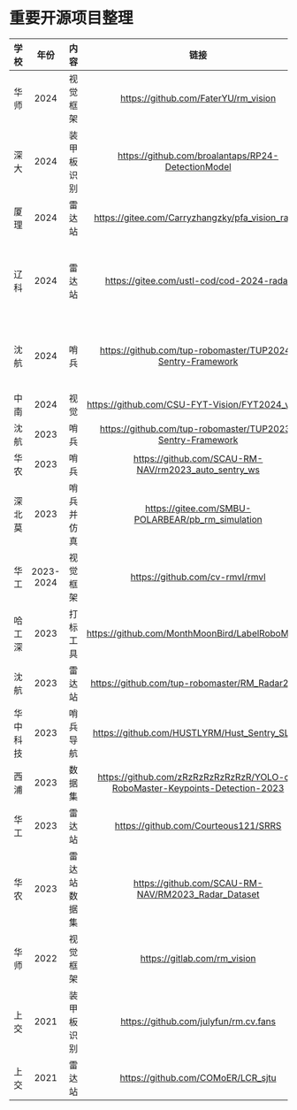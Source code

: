 # 重要开源项目整理
|学校|年份|内容|链接|备注|
|:-:|:-:|:-:|:-:|:-:|
|华师|2024|视觉框架|https://github.com/FaterYU/rm_vision|rv基础上做的改进|
|深大|2024|装甲板识别|https://github.com/broalantaps/RP24-DetectionModel||
|厦理|2024|雷达站|https://gitee.com/Carryzhangzky/pfa_vision_radar|单目达到很好的效果|
|辽科|2024|雷达站|https://gitee.com/ustl-cod/cod-2024-radar|无传感器方案，规则修改后不能直接用，但仍可用于追踪丢失目标|
|沈航|2024|哨兵|https://github.com/tup-robomaster/TUP2024-Sentry-Framework|目前(2024.6.5)还不能用，有组件没开源|
|中南|2024|视觉|https://github.com/CSU-FYT-Vision/FYT2024_vision|基于rm_vision|
|沈航|2023|哨兵|https://github.com/tup-robomaster/TUP2023-Sentry-Framework|目测比较完善|
|华农|2023|哨兵|https://github.com/SCAU-RM-NAV/rm2023_auto_sentry_ws|场上效果好|
|深北莫|2023|哨兵并仿真|https://gitee.com/SMBU-POLARBEAR/pb_rm_simulation|持续更新中|
|华工|2023-2024|视觉框架|https://github.com/cv-rmvl/rmvl|文档完善|
|哈工深|2023|打标工具|https://github.com/MonthMoonBird/LabelRoboMaster||
|沈航|2023|雷达站|https://github.com/tup-robomaster/RM_Radar2023||
|华中科技|2023|哨兵导航|https://github.com/HUSTLYRM/Hust_Sentry_SLAM||
|西浦|2023|数据集|https://github.com/zRzRzRzRzRzRzR/YOLO-of-RoboMaster-Keypoints-Detection-2023||
|华工|2023|雷达站|https://github.com/Courteous121/SRRS||
|华农|2023|雷达站数据集|https://github.com/SCAU-RM-NAV/RM2023_Radar_Dataset||
|华师|2022|视觉框架|https://gitlab.com/rm_vision|特别重要|
|上交|2021|装甲板识别|https://github.com/julyfun/rm.cv.fans|全车状态估计|
|上交|2021|雷达站|https://github.com/COMoER/LCR_sjtu||